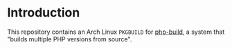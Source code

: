 # Introduction #

This repository contains an Arch Linux `PKGBUILD` for
[php-build](http://chh.github.com/php-build/), a system that "builds
multiple PHP versions from source".

